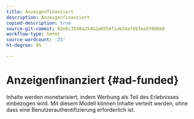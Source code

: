 ```yaml
---
title: Anzeigenfinanziert
description: Anzeigenfinanziert
copied-description: true
source-git-commit: 02ebc3548a254b2a6554f1ab34afbb3ea5f09bb8
workflow-type: tm+mt
source-wordcount: '25'
ht-degree: 0%

---
```


# Anzeigenfinanziert {#ad-funded}

Inhalte werden monetarisiert, indem Werbung als Teil des Erlebnisses einbezogen wird. Mit diesem Modell können Inhalte verteilt werden, ohne dass eine Benutzerauthentifizierung erforderlich ist.
